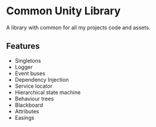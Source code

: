# Common Unity Library

A library with common for all my projects code and assets.

## Features

* Singletons
* Logger
* Event buses
* Dependency Injection
* Service locator
* Hierarchical state machine
* Behaviour trees
* Blackboard
* Attributes
* Easings
